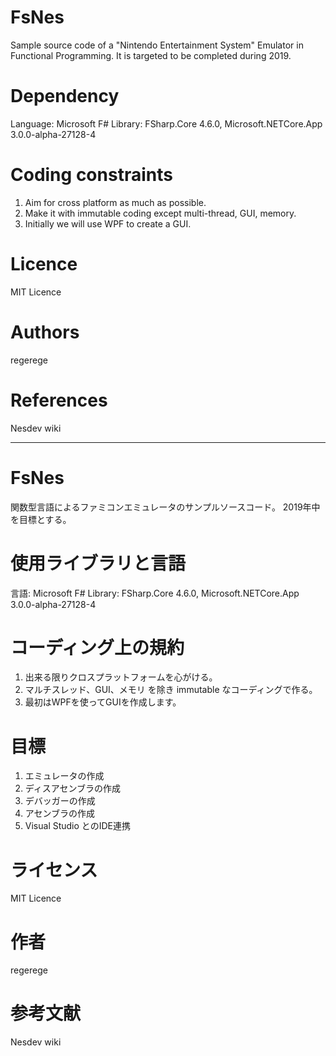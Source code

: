 ﻿# FsNes
Sample source code of a "Nintendo Entertainment System" Emulator in Functional Programming.
It is targeted to be completed during 2019.

# Dependency
Language: Microsoft F#
Library: FSharp.Core 4.6.0, Microsoft.NETCore.App 3.0.0-alpha-27128-4

# Coding constraints
1. Aim for cross platform as much as possible.
2. Make it with immutable coding except multi-thread, GUI, memory.
3. Initially we will use WPF to create a GUI.

# Licence
MIT Licence

# Authors
regerege

# References
Nesdev wiki

**********

# FsNes
関数型言語によるファミコンエミュレータのサンプルソースコード。
2019年中を目標とする。

# 使用ライブラリと言語
言語: Microsoft F#
Library: FSharp.Core 4.6.0, Microsoft.NETCore.App 3.0.0-alpha-27128-4

# コーディング上の規約
1. 出来る限りクロスプラットフォームを心がける。
2. マルチスレッド、GUI、メモリ を除き immutable なコーディングで作る。
3. 最初はWPFを使ってGUIを作成します。

# 目標
1. エミュレータの作成
2. ディスアセンブラの作成
3. デバッガーの作成
4. アセンブラの作成
5. Visual Studio とのIDE連携

# ライセンス
MIT Licence

# 作者
regerege

# 参考文献
Nesdev wiki
